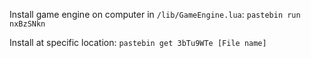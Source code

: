 Install game engine on computer in `/lib/GameEngine.lua`:
`pastebin run nxBzSNkn`

Install at specific location:
`pastebin get 3bTu9WTe [File name]`

